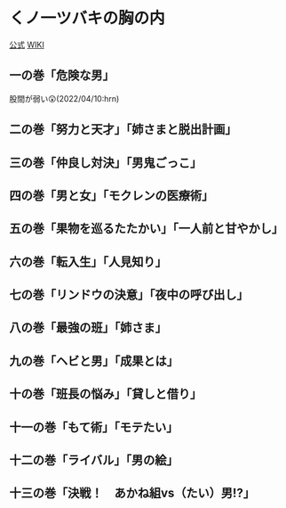 # くノ一ツバキの胸の内

[公式](https://kunoichi-tsubaki.com/) 
[WIKI](https://ja.wikipedia.org/wiki/%E3%81%8F%E3%83%8E%E4%B8%80%E3%83%84%E3%83%90%E3%82%AD%E3%81%AE%E8%83%B8%E3%81%AE%E5%86%85) 

## 一の巻「危険な男」

股間が弱い:astonished:(2022/04/10:hrn)

## 二の巻「努力と天才」「姉さまと脱出計画」

## 三の巻「仲良し対決」「男鬼ごっこ」

## 四の巻「男と女」「モクレンの医療術」

## 五の巻「果物を巡るたたかい」「一人前と甘やかし」

## 六の巻「転入生」「人見知り」

## 七の巻「リンドウの決意」「夜中の呼び出し」

## 八の巻「最強の班」「姉さま」

## 九の巻「ヘビと男」「成果とは」

## 十の巻「班長の悩み」「貸しと借り」

## 十一の巻「もて術」「モテたい」

## 十二の巻「ライバル」「男の絵」

## 十三の巻「決戦！　あかね組vs（たい）男!?」
